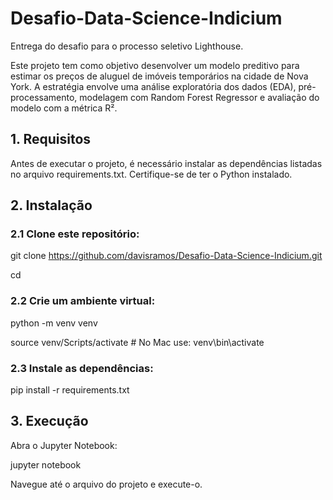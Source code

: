 # Desafio-Data-Science-Indicium
Entrega do desafio para o processo seletivo Lighthouse.

Este projeto tem como objetivo desenvolver um modelo preditivo para estimar os preços de aluguel de imóveis temporários na cidade de Nova York. A estratégia envolve uma análise exploratória dos dados (EDA), pré-processamento, modelagem com Random Forest Regressor e avaliação do modelo com a métrica R².

## 1. Requisitos
Antes de executar o projeto, é necessário instalar as dependências listadas no arquivo requirements.txt. Certifique-se de ter o Python instalado.

## 2. Instalação
### 2.1 Clone este repositório:

git clone <https://github.com/davisramos/Desafio-Data-Science-Indicium.git>

cd <Desafio-Data-Science-Indicium>


### 2.2 Crie um ambiente virtual:

python -m venv venv

source venv/Scripts/activate  # No Mac use: venv\bin\activate


### 2.3 Instale as dependências:

pip install -r requirements.txt


## 3. Execução

Abra o Jupyter Notebook:

jupyter notebook

Navegue até o arquivo do projeto e execute-o.



